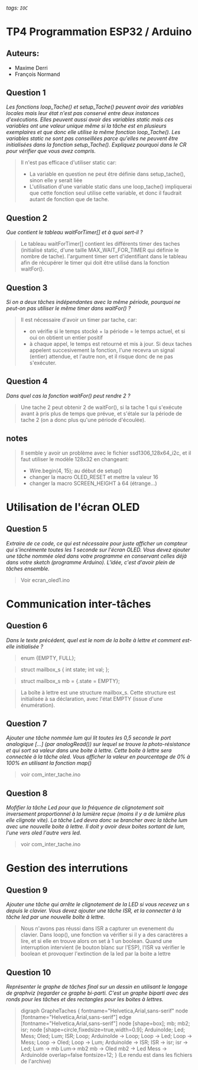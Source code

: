 ###### tags: `IOC`

# TP4 Programmation ESP32 / Arduino 

## Auteurs:
- Maxime Derri
- François Normand


## Question 1
*Les fonctions loop_Tache() et setup_Tache() peuvent avoir des variables locales mais leur état n'est pas conservé entre deux instances d'exécutions. Elles peuvent aussi avoir des variables static mais ces variables ont une valeur unique même si la tâche est en plusieurs exemplaires et que donc elle utilise la même fonction loop_Tache(). Les variables static ne sont pas conseillées parce qu'elles ne peuvent être initialisées dans la fonction setup_Tache(). Expliquez pourquoi dans le CR pour vérifier que vous avez compris.*

> Il n'est pas efficace d'utiliser static car:
> - La variable en question ne peut être définie dans setup_tache(), sinon elle y serait liée
> - L'utilisation d'une variable static dans une loop_tache() impliquerai que cette fonction seul utilise cette variable, et donc il faudrait autant de fonction que de tache.

## Question 2
*Que contient le tableau waitForTimer[] et à quoi sert-il ?*

> Le tableau waitForTimer[] contient les différents timer des taches (initialisé static, d'une taille MAX_WAIT_FOR_TIMER qui définie le nombre de tache).
l'argument timer sert d'identifiant dans le tableau afin de récupérer le timer qui doit être utilisé dans la fonction waitFor().

## Question 3
*Si on a deux tâches indépendantes avec la même période, pourquoi ne peut-on pas utiliser le même timer dans waitFor() ?*

> Il est nécessaire d'avoir un timer par tache, car:
> - on vérifie si le temps stocké + la période = le temps actuel, et si oui on obtient un entier positif
> - à chaque appel, le temps est retourné et mis à jour. Si deux taches appelent succesivement la fonction, l'une recevra un signal (entier) attendue, et l'autre non, et il risque donc de ne pas s'exécuter.

## Question 4
*Dans quel cas la fonction waitFor() peut rendre 2 ?*

> Une tache 2 peut obtenir 2 de waitFor(), si la tache 1 qui s'exécute avant à pris plus de temps que prévue, et s'étale sur la période de tache 2 (on a donc plus qu'une période d'écoulée).

## notes

> Il semble y avoir un problème avec le fichier ssd1306_128x64_i2c, et il faut utiliser le modèle 128x32 en changeant:
> - Wire.begin(4, 15); au début de setup()
> - changer la macro OLED_RESET et mettre la valeur 16
> - changer la macro SCREEN_HEIGHT à 64 (étrange...)
> 
# Utilisation de l'écran OLED

## Question 5
*Extraire de ce code, ce qui est nécessaire pour juste afficher un compteur qui s'incrémente toutes les 1 seconde sur l'écran OLED. Vous devez ajouter une tâche nommée oled dans votre programme en conservant celles déjà dans votre sketch (programme Arduino). L'idée, c'est d'avoir plein de tâches ensemble.*

> Voir ecran_oled1.ino

# Communication inter-tâches

## Question 6
*Dans le texte précédent, quel est le nom de la boîte à lettre et comment est-elle initialisée ?*

> enum {EMPTY, FULL};

> struct mailbox_s {
  int state;
  int val;
};

> struct mailbox_s mb = {.state = EMPTY};

> La boîte à lettre est une structure mailbox_s.
Cette structure est initialisée à sa déclaration, avec l'état EMPTY (issue d'une énumération).

## Question 7
*Ajouter une tâche nommée lum qui lit toutes les 0,5 seconde le port analogique [...] (par analogRead()) sur lequel se trouve la photo-résistance et qui sort sa valeur dans une boite à lettre. Cette boite à lettre sera connectée à la tâche oled. Vous afficher la valeur en pourcentage de 0% à 100% en utilisant la fonction map()*

> voir com_inter_tache.ino

## Question 8
*Mofifier la tâche Led pour que la fréquence de clignotement soit inversement proportionnel à la lumière reçue (moins il y a de lumière plus elle clignote vite). La tâche Led devra donc se brancher avec la tâche lum avec une nouvelle boite à lettre. Il doit y avoir deux boites sortant de lum, l'une vers oled l'autre vers led.*

> voir com_inter_tache.ino

# Gestion des interrutions

## Question 9
*Ajouter une tâche qui arrête le clignotement de la LED si vous recevez un s depuis le clavier. Vous devez ajouter une tâche ISR, et la connecter à la tâche led par une nouvelle boîte à lettre.*

> Nous n'avons pas réussi dans ISR a capturer un evenement du clavier.
> Dans loop(), une fonction va vérifier si il y a des caractères a lire, et si elle en trouve alors on set à 1 un boolean. Quand une interruption intervient (le bouton blanc sur l'ESP), l'ISR va vérifier le boolean et provoquer l'extinction de la led par la boite a lettre

## Question 10
*Représenter le graphe de tâches final sur un dessin en utilisant le langage de ​graphviz (regarder ​ce graphe bi-parti. C'est un graphe biparti avec des ronds pour les tâches et des rectangles pour les boites à lettres.*
>digraph GrapheTaches {
    fontname="Helvetica,Arial,sans-serif"
    node [fontname="Helvetica,Arial,sans-serif"]
    edge [fontname="Helvetica,Arial,sans-serif"]
    node [shape=box];  mb; mb2; isr;
    node [shape=circle,fixedsize=true,width=0.9];  ArduinoIde; Led; Mess; Oled; Lum; ISR; Loop;
    ArduinoIde -> Loop;
    Loop -> Led;
    Loop -> Mess;
    Loop -> Oled;
    Loop -> Lum;
    ArduinoIde -> ISR;
    ISR -> isr;
    isr -> Led;
    Lum -> mb
    Lum-> mb2
    mb -> Oled
    mb2 -> Led
    Mess -> ArduinoIde
    overlap=false
    fontsize=12;
}
(Le rendu est dans les fichiers de l'archive)
